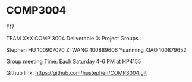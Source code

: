 # COMP3004
F17



TEAM XXX
COMP 3004
Deliverable 0: Project Groups


Stephen HU 		100907070
Zi WANG 		100889606
Yuanming XIAO 	100879652


Group meeting Time:
Each Saturday 4-6 PM at HP4155

Github link:
https://github.com/hustephen/COMP3004.git
